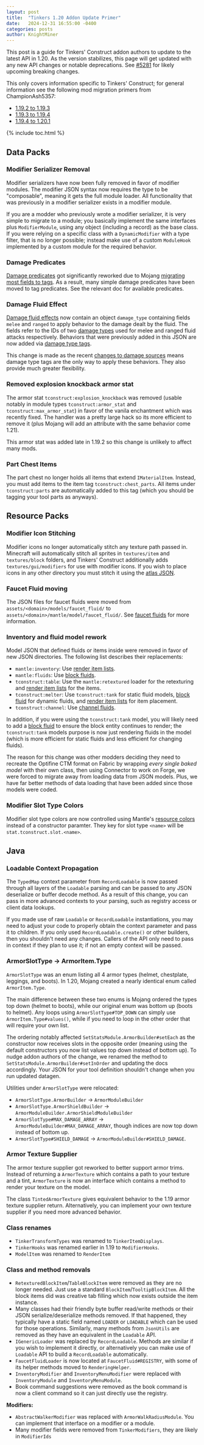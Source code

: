 ```yaml
---
layout: post
title:  "Tinkers 1.20 Addon Update Primer"
date:   2024-12-31 16:55:00 -0400
categories: posts
author: KnightMiner
---
```


This post is a guide for Tinkers' Construct addon authors to update to the latest API in 1.20. As the version stabilizes, this page will get updated with any new API changes or notable deprecations. See [#5281](https://github.com/SlimeKnights/TinkersConstruct/issues/5281) for likely upcoming breaking changes.

This only covers information specific to Tinkers' Construct; for general information see the following mod migration primers from ChampionAsh5357:

* [1.19.2 to 1.19.3](https://gist.github.com/ChampionAsh5357/c21724bafbc630da2ed8899fe0c1d226)
* [1.19.3 to 1.19.4](https://gist.github.com/ChampionAsh5357/163a75e87599d19ee6b4b879821953e8)
* [1.19.4 to 1.20.1](https://gist.github.com/ChampionAsh5357/cf818acc53ffea6f4387fe28c2977d56)

{% include toc.html %}

## Data Packs

### Modifier Serializer Removal

Modifier serializers have now been fully removed in favor of modifier modules. The modifier JSON syntax now requires the type to be "composable", meaning it gets the full module loader. All functionality that was previously in a modifier serializer exists in a modifier module.

If you are a modder who previously wrote a modifier serializer, it is very simple to migrate to a module; you basically implement the same interfaces plus `ModifierModule`, using any object (including a record) as the base class. If you were relying on a specific class with a `DynamicModifier` with a type filter, that is no longer possible; instead make use of a custom `ModuleHook` implemented by a custom module for the required behavior.

### Damage Predicates

[Damage predicates](/docs/json/predicates#damage-predicates) got significantly reworked due to Mojang [migrating most fields to tags](https://gist.github.com/ChampionAsh5357/163a75e87599d19ee6b4b879821953e8#damgetype-and-damagesources). As a result, many simple damage predicates have been moved to tag predicates. See the relevant doc for available predicates.

### Damage Fluid Effect

[Damage fluid effects](/docs/json/fluid-effects#damage) now contain an object `damage_type` containing fields `melee` and `ranged` to apply behavior to the damage dealt by the fluid. The fields refer to the IDs of two [damage types](https://minecraft.wiki/w/Damage_type) used for melee and ranged fluid attacks respectively. Behaviors that were previously added in this JSON are now added via [damage type tags](https://minecraft.wiki/w/Tag#Damage_type_tags).

This change is made as the recent [changes to damage sources](https://gist.github.com/ChampionAsh5357/163a75e87599d19ee6b4b879821953e8#damgetype-and-damagesources) means damage type tags are the only way to apply these behaviors. They also provide much greater flexibility.

### Removed explosion knockback armor stat

The armor stat `tconstruct:explosion_knockback` was removed (usable notably in module types `tconstruct:armor_stat` and `tconstruct:max_armor_stat`) in favor of the vanila enchantment which was recently fixed. The handler was a pretty large hack so its more efficient to remove it (plus Mojang will add an attribute with the same behavior come 1.21).

This armor stat was added late in 1.19.2 so this change is unlikely to affect many mods.

### Part Chest Items

The part chest no longer holds all items that extend `IMaterialItem`. Instead, you must add items to the item tag `tconstruct:chest_parts`. All items under `tconstruct:parts` are automatically added to this tag (which you should be tagging your tool parts as anyways).

## Resource Packs

### Modifier Icon Stitching

Modifier icons no longer automatically stitch any texture path passed in. Minecraft will automatically stitch all sprites in `textures/item` and `textures/block` folders, and Tinkers' Construct additionally adds `textures/gui/modifiers` for use with modifier icons. If you wish to place icons in any other directory you must stitch it using the [atlas JSON](https://minecraft.wiki/w/Atlas).

### Faucet Fluid moving

The JSON files for faucet fluids were moved from `assets/<domain>/models/faucet_fluid/` to `assets/<domain>/mantle/model/faucet_fluid/`. See [faucet fluids](/docs/json/models/fluid-cuboids#faucet-fluids) for more information.

### Inventory and fluid model rework

Model JSON that defined fluids or items inside were removed in favor of new JSON directories. The following list describes their replacements:

* `mantle:inventory`: Use [render item lists](/docs/json/models/render-items#render-item-lists).
* `mantle:fluids`: Use [block fluids](/docs/json/models/fluid-cuboids#block-fluids).
* `tconstruct:table`: Use the `mantle:retextured` loader for the retexturing and [render item lists](/docs/json/models/render-items#render-item-lists) for the items.
* `tconstruct:melter`: Use `tconstruct:tank` for static fluid models, [block fluid](/docs/json/models/fluid-cuboids#block-fluids) for dynamic fluids, and [render item lists](/docs/json/models/render-items#render-item-lists) for item placement.
* `tconstruct:channel`: Use [channel fluids](/docs/json/models/fluid-cuboids#channel-fluids).

In addition, if you were using the `tconstruct:tank` model, you will likely need to add a [block fluid](/docs/json/models/fluid-cuboids#block-fluids) to ensure the block entity continues to render; the `tconstruct:tank` models purpose is now just rendering fluids in the model (which is more efficient for static fluids and less efficient for changing fluids).

The reason for this change was other modders deciding they need to recreate the Optifine CTM format on Fabric by wrapping *every single baked model* with their own class, then using Connector to work on Forge, we were forced to migrate away from loading data from JSON models. Plus, we have far better methods of data loading that have been added since those models were coded.

### Modifier Slot Type Colors

Modifier slot type colors are now controlled using Mantle's [resource colors](/docs/json/colors) instead of a constructor paramter. They key for slot type `<name>` will be `stat.tconstruct.slot.<name>`.

## Java

### Loadable Context Propagation

The `TypedMap` context parameter from `RecordLoadable` is now passed through all layers of the `Loadable` parsing and can be passed to any JSON deserialize or buffer decode method. As a result of this change, you can pass in more advanced contexts to your parsing, such as registry access or client data lookups.

If you made use of raw `Loadable` or `RecordLoadable` instantiations, you may need to adjust your code to properly obtain the context parameter and pass it to children. If you only used `RecordLoadable.create()` or other builders, then you shouldn't need any changes. Callers of the API only need to pass in context if they plan to use it; if not an empty context will be passed.

### ArmorSlotType -> ArmorItem.Type

`ArmorSlotType` was an enum listing all 4 armor types (helmet, chestplate, leggings, and boots). In 1.20, Mojang created a nearly identical enum called `ArmorItem.Type`.

The main difference between these two enums is Mojang ordered the types top down (helmet to boots), while our original enum was bottom up (boots to helmet). Any loops using `ArmorSlotType#TOP_DOWN` can simply use `ArmorItem.Type#values()`, while if you need to loop in the other order that will require your own list.

The ordering notably affected `SetStatsModule.ArmorBuilder#setEach` as the constructor now receives slots in the opposite order (meaning using the default constructors you now list values top down instead of bottom up). To nudge addon authors of the change, we renamed the method to `SetStatsModule.ArmorBuilder#setInOrder` and updating the docs accordingly. Your JSON for your tool definition shouldn't change when you run updated datagen.

Utilities under `ArmorSlotType` were relocated:

* `ArmorSlotType.ArmorBuilder` -> `ArmorModuleBuilder`
* `ArmorSlotType.ArmorShieldBuilder` -> `ArmorModuleBuilder.ArmorShieldModuleBuilder`
* `ArmorSlotType#MAX_DAMAGE_ARRAY` -> `ArmorModuleBuilder#MAX_DAMAGE_ARRAY`, though indices are now top down instead of bottom up.
* `ArmorSlotType#SHIELD_DAMAGE` -> `ArmorModuleBuilder#SHIELD_DAMAGE`.

### Armor Texture Supplier

The armor texture supplier got reworked to better support armor trims. Instead of returning a `ArmorTexture` which contains a path to your texture and a tint, `ArmorTexture` is now an interface which contains a method to render your texture on the model.

The class `TintedArmorTexture` gives equivalent behavior to the 1.19 armor texture supplier return. Alternatively, you can implement your own texture supplier if you need more advanced behavior.

### Class renames

* `TinkerTransformTypes` was renamed to `TinkerItemDisplays`.
* `TinkerHooks` was renamed earlier in 1.19 to `ModifierHooks`.
* `ModelItem` was renamed to `RenderItem`

### Class and method removals

* `RetexturedBlockItem`/`TableBlockItem` were removed as they are no longer needed. Just use a standard `BlockItem`/`TooltipBlockItem`. All the block items did was creative tab filling which now exists outside the item instance.
* Many classes had their friendly byte buffer read/write methods or their JSON serialize/deserialize methods removed. If that happened, they typically have a static field named `LOADER` or `LOADABLE` which can be used for those operations. Similarly, many methods from `JsonUtils` are removed as they have an equivalent in the `Loadable` API.
* `IGenericLoader` was replaced by `RecordLoadable`. Methods are similar if you wish to implement it directly, or alternatively you can make use of `Loadable` API to build a `RecordLoadable` automatically.
* `FaucetFluidLoader` is now located at `FaucetFluid#REGISTRY`, with some of its helper methods moved to `RenderingHelper`.
* `InventoryModifier` and `InventoryMenuModifier` were replaced with `InventoryModule` and `InventoryMenuModule`.
* Book command suggestions were removed as the book command is now a client command so it can just directly use the registry.

**Modifiers:**

* `AbstractWalkerModifier` was replaced with `ArmorWalkRadiusModule`. You can implement that interface on a modifier or a module.
* Many modifier fields were removed from `TinkerModifiers`, they are likely in `ModifierIds`
